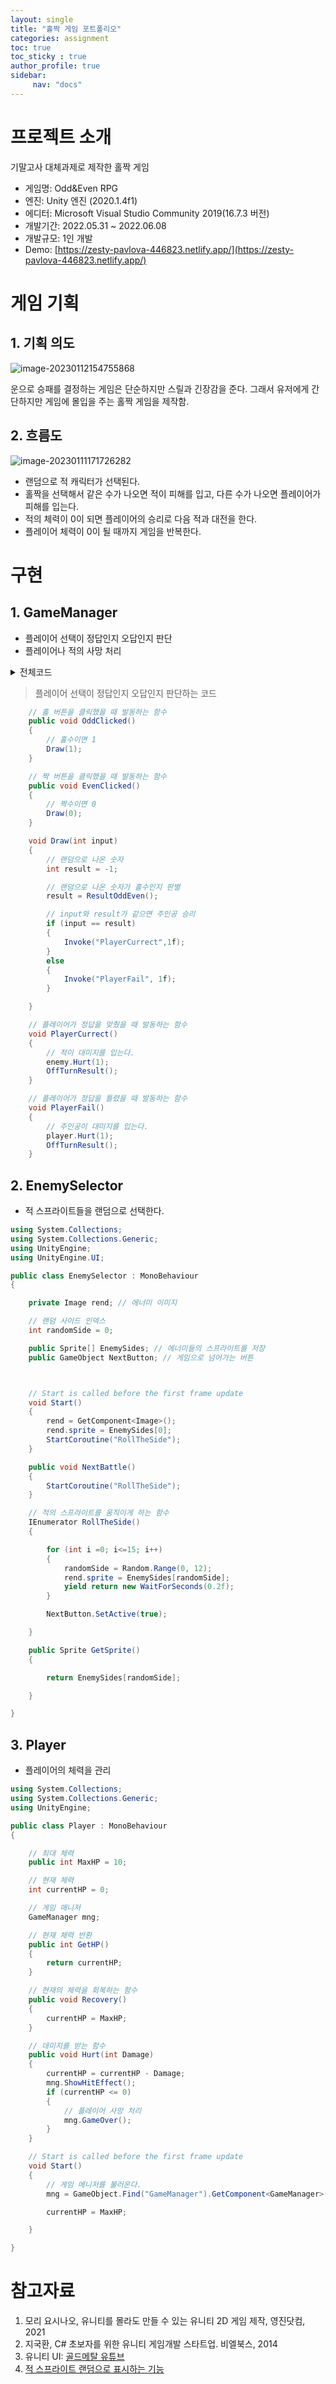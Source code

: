 ```yaml
---
layout: single
title: "홀짝 게임 포트폴리오"
categories: assignment
toc: true
toc_sticky : true
author_profile: true
sidebar:
     nav: "docs"
---
```




# 프로젝트 소개

기말고사 대체과제로 제작한 홀짝 게임

- 게임명: Odd&Even RPG
- 엔진: Unity 엔진 (2020.1.4f1)
- 에디터: Microsoft Visual Studio Community 2019(16.7.3 버전)
- 개발기간: 2022.05.31 ~ 2022.06.08
- 개발규모: 1인 개발
- Demo: [https://zesty-pavlova-446823.netlify.app/](https://zesty-pavlova-446823.netlify.app/)



# 게임 기획



## 1. 기획 의도

![image-20230112154755868](..\..\images\2023-01-11-GameProject\image-20230112154755868.png)

  운으로 승패를 결정하는 게임은 단순하지만 스릴과 긴장감을 준다. 그래서 유저에게 간단하지만 게임에 몰입을 주는 홀짝 게임을 제작함.



## 2. 흐름도

![image-20230111171726282](..\..\images\2023-01-11-GameProject\image-20230111171726282.png)

- 랜덤으로 적 캐릭터가 선택된다.
- 홀짝을 선택해서 같은 수가 나오면 적이 피해를 입고, 다른 수가 나오면 플레이어가 피해를 입는다.
- 적의 체력이 0이 되면 플레이어의 승리로 다음 적과 대전을 한다.
- 플레이어 체력이 0이 될 때까지 게임을 반복한다.



# 구현

## 1. GameManager

- 플레이어 선택이 정답인지 오답인지 판단
- 플레이어나 적의 사망 처리

<details>
<summary>전체코드</summary>
<div markdown="1">


```csharp
using System.Collections;
using System.Collections.Generic;
using UnityEngine;
using UnityEngine.UI;
using UnityEngine.SceneManagement;

public class GameManager : MonoBehaviour
{

    public GameObject ClearPanel; // 게임 클리어 화면
    public GameObject OverPanel; // 게임 오버 화면
    public GameObject SelectButton; // 홀짝 버튼
    public GameObject ResultDraw; // 홀짝 결과 화면
    public GameObject ResultWin; // 플레이어  총 승리 횟수 표시
    public GameObject HitEffect; // 데미지 이펙트

    public Text PlayerHPText; // 플레이어 체력 텍스트
    public Text EnemyHPText; // 에너미 체력 텍스트
    public Text WinCountText; // 플레이어 승리 횟수 텍스트

    Text ResultWinCount; // 플레이어 총 승리 횟수

    Player player; // Player 클래스
    Enemy enemy; // Enemy 클래스

    // 플레이어 승리 횟수
    int WinCount = 0;

    // Start is called before the first frame update
    void Start()
    {
        player = GameObject.Find("Player").GetComponent<Player>();
        enemy = GameObject.Find("Enemy").GetComponent<Enemy>();
        ResultWinCount = ResultWin.GetComponentsInChildren<Text>()[1];
    }

    // Update is called once per frame
    void Update()
    {
        PlayerHPText.text = player.GetHP().ToString();
        EnemyHPText.text = enemy.GetHP().ToString();
        WinCountText.text = GetWinCount().ToString();

    }

    // OddBtn을 클릭했을 때 발동하는 함수
    public void OddClicked()
    {
        // 홀수이면 1
        Draw(1);
    }

    // EvenBtn을 클릭했을 때 발동하는 함수
    public void EvenClicked()
    {
        // 짝수이면 0
        Draw(0);
    }

    
    void Draw(int input)
    {
        // 랜덤으로 나온 숫자
        int result = -1;

        // 랜덤으로 나온 숫자가 홀수인지 판별
        result = ResultOddEven();

        // input와 result가 같으면 주인공 승리
        if (input == result)
        {
            Invoke("PlayerCurrect",1f);
        }
        else
        {
            Invoke("PlayerFail", 1f);
        }

    }


    void OnTurnResult()
    {
        ResultDraw.SetActive(true);
        SelectButton.SetActive(false);

    }

    void OffTurnResult()
    {
        ResultDraw.SetActive(false);
        SelectButton.SetActive(true);
    }

    // 플레이어가 정답을 맞췄을 때 발동하는 함수
    void PlayerCurrect()
    {
        // 적이 대미지를 입는다.
        enemy.Hurt(1);
        OffTurnResult();

    }

    // 플레이어가 정답을 틀렸을 때 발동하는 함수
    void PlayerFail()
    {
        // 주인공이 대미지를 입는다.
        player.Hurt(1);
        OffTurnResult();
    }

    // 플레이어 사망
    public void GameOver()
    {
        OverPanel.SetActive(true);
        ResultWinCount.text = GetWinCount().ToString();

    }

    // 에너미 사망
    public void GameClear()
    {
        WinCount = WinCount + 1;
        ClearPanel.SetActive(true);
        ClearPanel.GetComponent<ClearPanel>().NextEnemy();

        player.Recovery();
        enemy.Recovery();

    }

    // 플레이어 승리 횟수를 얻는 함수
    public int GetWinCount() { return WinCount; }

    // 홀수인지 짝수인지 표기하는 함수
    int ResultOddEven()
    {
        if (Random.Range(0, 6) % 2 != 0)
        {
            ResultDraw.GetComponent<Text>().text = "홀";
            OnTurnResult();
            return 1;
        }
        else
        {
            ResultDraw.GetComponent<Text>().text = "짝";
            OnTurnResult();
            return 0;
        }

    }

    // 메인 화면으로 이동하게 하는 함수
    public void LoadTitle()
    {
        SceneManager.LoadScene("TitleScene");
    }

    // 게임을 다시 동작시키는 함수
    public void RetryGame()
    {
        SceneManager.LoadScene("GameScene");
    }


    // 적의 선택이 확인되면 발동하는 함수
    public void NextGame()
    {
        ClearPanel.SetActive(false);
        ClearPanel.GetComponent<ClearPanel>().NextBtnOff();
        enemy.SetEnemyImage(ClearPanel.GetComponent<ClearPanel>().GetSprite());

    }

    public void ShowHitEffect()
    {

        HitEffect.SetActive(true);
        Invoke("HitEffectExe", 0.1f);
    }

    void HitEffectExe()
    {
        HitEffect.SetActive(false);
    }


}
```

</div>
</details>

> 플레이어 선택이 정답인지 오답인지 판단하는 코드

```c#
	// 홀 버튼을 클릭했을 때 발동하는 함수
    public void OddClicked()
    {
        // 홀수이면 1
        Draw(1);
    }

    // 짝 버튼을 클릭했을 때 발동하는 함수
    public void EvenClicked()
    {
        // 짝수이면 0
        Draw(0);
    }

	void Draw(int input)
    {
        // 랜덤으로 나온 숫자
        int result = -1;

        // 랜덤으로 나온 숫자가 홀수인지 판별
        result = ResultOddEven();

        // input와 result가 같으면 주인공 승리
        if (input == result)
        {
            Invoke("PlayerCurrect",1f);
        }
        else
        {
            Invoke("PlayerFail", 1f);
        }

    }

	// 플레이어가 정답을 맞췄을 때 발동하는 함수
    void PlayerCurrect()
    {
        // 적이 대미지를 입는다.
        enemy.Hurt(1);
        OffTurnResult();
    }

    // 플레이어가 정답을 틀렸을 때 발동하는 함수
    void PlayerFail()
    {
        // 주인공이 대미지를 입는다.
        player.Hurt(1);
        OffTurnResult();
    }
```



## 2. EnemySelector

- 적 스프라이트들을 랜덤으로 선택한다.

```c#
using System.Collections;
using System.Collections.Generic;
using UnityEngine;
using UnityEngine.UI;

public class EnemySelector : MonoBehaviour
{

    private Image rend; // 에너미 이미지

    // 랜덤 사이드 인덱스
    int randomSide = 0;

    public Sprite[] EnemySides; // 에너미들의 스프라이트를 저장
    public GameObject NextButton; // 게임으로 넘어가는 버튼



    // Start is called before the first frame update
    void Start()
    {
        rend = GetComponent<Image>();
        rend.sprite = EnemySides[0];
        StartCoroutine("RollTheSide");
    }

    public void NextBattle()
    {
        StartCoroutine("RollTheSide");
    }

    // 적의 스프라이트를 움직이게 하는 함수
    IEnumerator RollTheSide()
    {

        for (int i =0; i<=15; i++)
        {
            randomSide = Random.Range(0, 12);
            rend.sprite = EnemySides[randomSide];
            yield return new WaitForSeconds(0.2f);
        }

        NextButton.SetActive(true);

    }

    public Sprite GetSprite()
    {

        return EnemySides[randomSide];

    }

}
```



## 3. Player

- 플레이어의 체력을 관리

```c#
using System.Collections;
using System.Collections.Generic;
using UnityEngine;

public class Player : MonoBehaviour
{

    // 최대 체력
    public int MaxHP = 10;

    // 현재 체력
    int currentHP = 0;

    // 게임 매니저
    GameManager mng;

    // 현재 체력 반환
    public int GetHP()
    {
        return currentHP;
    }

    // 현재의 체력을 회복하는 함수
    public void Recovery()
    {
        currentHP = MaxHP;
    }

    // 데미지를 받는 함수
    public void Hurt(int Damage)
    {
        currentHP = currentHP - Damage;
        mng.ShowHitEffect();
        if (currentHP <= 0)
        {
            // 플레이어 사망 처리
            mng.GameOver();
        }
    }

    // Start is called before the first frame update
    void Start()
    {
        // 게임 메니저를 불러온다.
        mng = GameObject.Find("GameManager").GetComponent<GameManager>();

        currentHP = MaxHP;

    }

}
```



# 참고자료

1. 모리 요시나오, 유니티를 몰라도 만들 수 있는 유니티 2D 게임 제작, 영진닷컴, 2021
2. 지국환,  C# 초보자를 위한 유니티 게임개발 스타트업. 비엘북스, 2014
3. 유니티 UI: [골드메탈 유튜브](https://youtu.be/N4PLRkupABM)
4. [적 스프라이트 랜덤으로 표시하는 기능](https://youtu.be/W8ielU8iURI)
